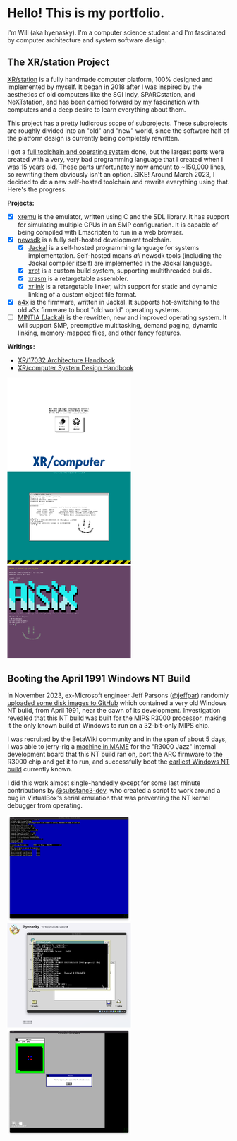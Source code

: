# Hello! This is my portfolio.

I'm Will (aka hyenasky). I'm a computer science student and I'm fascinated by computer architecture and system software design.

## The XR/station Project

[XR/station](https://xrarch.github.io) is a fully handmade computer platform, 100% designed and implemented by myself. It began in 2018 after I was inspired by the aesthetics of old computers like the SGI Indy, SPARCstation, and NeXTstation, and has been carried forward by my fascination with computers and a deep desire to learn everything about them.

This project has a pretty ludicrous scope of subprojects. These subprojects are roughly divided into an "old" and "new" world, since the software half of the platform design is currently being completely rewritten.

I got a [full toolchain and operating system](Old.md) done, but the largest parts were created with a very, very bad programming language that I created when I was 15 years old. These parts unfortunately now amount to ~150,000 lines, so rewriting them obviously isn't an option. SIKE! Around March 2023, I decided to do a new self-hosted toolchain and rewrite everything using that. Here's the progress:

**Projects:**

- [x] [xremu](https://github.com/xrarch/xremu) is the emulator, written using C and the SDL library. It has support for simulating multiple CPUs in an SMP configuration. It is capable of being compiled with Emscripten to run in a web browser.
- [x] [newsdk](https://github.com/xrarch/newsdk) is a fully self-hosted development toolchain.
    - [x] [Jackal](https://github.com/xrarch/newsdk/tree/main/Jackal) is a self-hosted programming language for systems implementation. Self-hosted means *all* newsdk tools (including the Jackal compiler itself) are implemented in the Jackal language.
    - [x] [xrbt](https://github.com/xrarch/newsdk/tree/main/XrBuildTool) is a custom build system, supporting multithreaded builds.
    - [x] [xrasm](https://github.com/xrarch/newsdk/tree/main/XrAsm) is a retargetable assembler.
    - [x] [xrlink](https://github.com/xrarch/newsdk/tree/main/XrLink) is a retargetable linker, with support for static and dynamic linking of a custom object file format.
- [x] [a4x](https://github.com/xrarch/a4x) is the firmware, written in Jackal. It supports hot-switching to the old a3x firmware to boot "old world" operating systems.
- [ ] [MINTIA (Jackal)](https://github.com/xrarch/mintia2) is the rewritten, new and improved operating system. It will support SMP, preemptive multitasking, demand paging, dynamic linking, memory-mapped files, and other fancy features.

**Writings:**

- [XR/17032 Architecture Handbook](https://raw.githubusercontent.com/xrarch/books/main/xr17032handbook/main.pdf)
- [XR/computer System Design Handbook](https://raw.githubusercontent.com/xrarch/books/main/xrcomputerbook/main.pdf)

<img src="https://raw.githubusercontent.com/hyenasky/hyenasky/main/a4xfirmware.png" width="280" alt="a4x Boot Picker"><img src="https://raw.githubusercontent.com/hyenasky/hyenasky/main/oldmintia.png" width="280" alt="Dragonfruit MINTIA"><img src="https://raw.githubusercontent.com/hyenasky/hyenasky/main/oldaisix.png" width="280" alt="Aisix">

## Booting the April 1991 Windows NT Build

In November 2023, ex-Microsoft engineer Jeff Parsons ([@jeffpar](https://github.com/jeffpar)) randomly [uploaded some disk images to GitHub](https://github.com/jeffpar/pcjs-miscdisks/commit/745b046f85939929f6b87baa8e573d2517adc657) which contained a very old Windows NT build, from April 1991, near the dawn of its development. Investigation revealed that this NT build was built for the MIPS R3000 processor, making it the only known build of Windows to run on a 32-bit-only MIPS chip.

I was recruited by the BetaWiki community and in the span of about 5 days, I was able to jerry-rig a [machine in MAME](https://github.com/hyenasky/mame-r3kjazz) for the "R3000 Jazz" internal development board that this NT build ran on, port the ARC firmware to the R3000 chip and get it to run, and successfully boot the [earliest Windows NT build](https://betawiki.net/wiki/Windows_NT_3.1_April_1991_build) currently known.

I did this work almost single-handedly except for some last minute contributions by [@substanc3-dev](https://github.com/substanc3-dev), who created a script to work around a bug in VirtualBox's serial emulation that was preventing the NT kernel debugger from operating.

<img src="https://raw.githubusercontent.com/hyenasky/hyenasky/main/arc3000.png" width="280" alt="First successful initialization of the R3000 ARC port"><img src="https://raw.githubusercontent.com/hyenasky/hyenasky/main/aprilntboot.png" width="280" alt="R3000 NT starts to boot over debugger console on OS/2"><img src="https://raw.githubusercontent.com/hyenasky/hyenasky/main/aprilntrunning.png" width="280" alt="Ancient NT running :)">